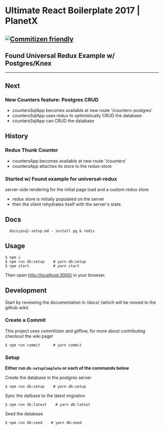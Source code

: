 Ultimate React Boilerplate 2017 | PlanetX
======

[![Commitizen friendly](https://img.shields.io/badge/commitizen-friendly-brightgreen.svg)](http://commitizen.github.io/cz-cli/)
---

Found Universal Redux Example w/ Postgres/Knex
------
<!-- meta-description -->

---

## Next

### New Counters feature: Postgres CRUD
- countersSqlApp becomes available at new route '/counters-postgres'
- countersSqlApp uses redux to optimistically CRUD the database
- countersSqlApp can CRUD the database

## History

### Redux Thunk Counter
- countersApp becomes available at new route '/counters'
- countersApp attaches its store to the redux-store

### Started w/ Found example for universal-redux
server-side rendering for the initial page load and a custom redux store

- redux store is initially populated on the server
- then the client rehydrates itself with the server's state.


## Docs
```
  docs/psql-setup.md - install pg & redis
```


## Usage

```
$ npm i
$ npm run db:setup    # yarn db:setup
$ npm start           # yarn start
```

Then open [http://localhost:3000/](http://localhost:3000/) in your browser.


## Development
Start by reviewing the documentation in /docs/ (which will be moved to the github wiki)


### Create a Commit
This project uses commitizen and gitflow, for more about contributing checkout the wiki page!
```
$ npm run commit      # yarn commit
```

### Setup
**Either run `db:setupComplete` or each of the commands below**

Create the database in the postgres server

```
$ npm run db:setup    # yarn db:setup
```

Sync the datbase to the latest migration
```
$ npm run db:latest    # yarn db:latest
```

Seed the database
```
$ npm run db:seed    # yarn db:seed
```
